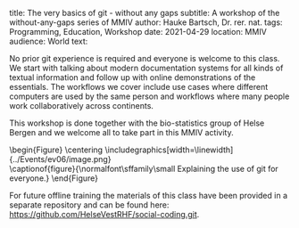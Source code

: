 title: The very basics of git - without any gaps
subtitle: A workshop of the without-any-gaps series of MMIV
author: Hauke Bartsch, Dr. rer. nat.
tags: Programming, Education, Workshop
date: 2021-04-29
location: MMIV
audience: World
text:

No prior git experience is required and everyone is welcome to this class. We start with talking about modern documentation systems for all kinds of textual information and follow up with online demonstrations of the essentials. The workflows we cover include use cases where different computers are used by the same person and workflows where many people work collaboratively across continents.

This workshop is done together with the bio-statistics group of Helse Bergen and we welcome all to take part in this MMIV activity.

\begin{Figure}
    \centering
    \includegraphics[width=\linewidth]{../Events/ev06/image.png}  
    \captionof{figure}{\normalfont\sffamily\small Explaining the use of git for everyone.}
\end{Figure}

For future offline training the materials of this class have been provided in a separate repository and can be found here: https://github.com/HelseVestRHF/social-coding.git.